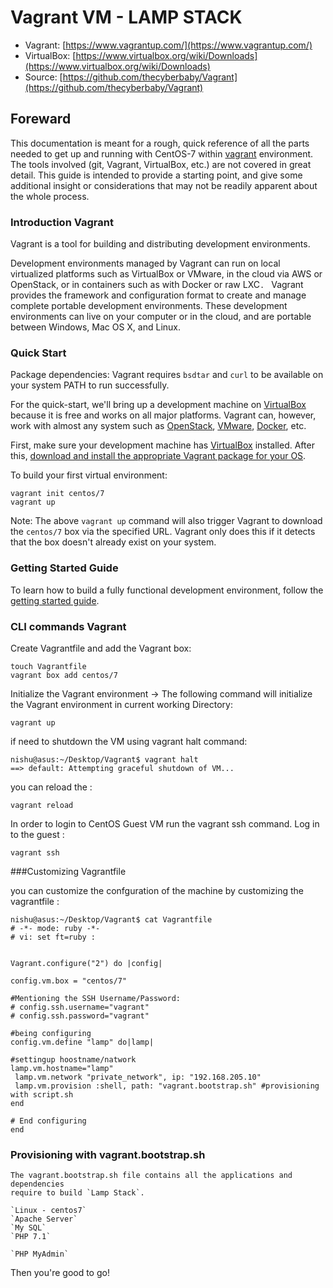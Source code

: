 # Vagrant VM - LAMP STACK

- Vagrant: [https://www.vagrantup.com/](https://www.vagrantup.com/)
- VirtualBox: [https://www.virtualbox.org/wiki/Downloads](https://www.virtualbox.org/wiki/Downloads)
- Source: [https://github.com/thecyberbaby/Vagrant](https://github.com/thecyberbaby/Vagrant)

## Foreward

This documentation is meant for a rough, quick reference of all the parts needed to get up and running with
CentOS-7 within [vagrant](https://www.vagrantup.com/) environment.
The tools involved (git, Vagrant, VirtualBox, etc.) are not covered in great detail. This guide is intended to provide a starting point, and give some additional insight or considerations that may not be readily apparent about the whole process.

### Introduction Vagrant

Vagrant is a tool for building and distributing development environments.

Development environments managed by Vagrant can run on local virtualized
platforms such as VirtualBox or VMware, in the cloud via AWS or OpenStack,
or in containers such as with Docker or raw LXC`. `
Vagrant provides the framework and configuration format to create and
manage complete portable development environments. These development
environments can live on your computer or in the cloud, and are portable
between Windows, Mac OS X, and Linux.

### Quick Start

Package dependencies: Vagrant requires `bsdtar` and `curl` to be available on
your system PATH to run successfully.

For the quick-start, we'll bring up a development machine on
[VirtualBox](https://www.virtualbox.org/) because it is free and works
on all major platforms. Vagrant can, however, work with almost any
system such as [OpenStack](https://www.openstack.org/), [VMware](https://www.vmware.com/), [Docker](https://docs.docker.com/), etc.

First, make sure your development machine has
[VirtualBox](https://www.virtualbox.org/)
installed. After this,
[download and install the appropriate Vagrant package for your OS](https://www.vagrantup.com/downloads.html).

To build your first virtual environment:

    vagrant init centos/7
    vagrant up

Note: The above `vagrant up` command will also trigger Vagrant to download the
`centos/7` box via the specified URL. Vagrant only does this if it detects that
the box doesn't already exist on your system.

### Getting Started Guide

To learn how to build a fully functional development environment, follow the
[getting started guide](https://www.vagrantup.com/docs/getting-started).

### CLI commands Vagrant

Create Vagrantfile and add the Vagrant box:

    touch Vagrantfile
    vagrant box add centos/7


Initialize the Vagrant environment -> The following command will initialize the Vagrant environment in current working Directory:

    vagrant up


if need to shutdown the VM using vagrant halt command:

    nishu@asus:~/Desktop/Vagrant$ vagrant halt
    ==> default: Attempting graceful shutdown of VM...

you can reload the :

    vagrant reload

In order to login to CentOS Guest VM run the vagrant ssh command.
Log in to the guest :

    vagrant ssh

###Customizing Vagrantfile

you can customize the confguration of the machine by customizing the vagrantfile :

    nishu@asus:~/Desktop/Vagrant$ cat Vagrantfile
    # -*- mode: ruby -*-
    # vi: set ft=ruby :

    
    Vagrant.configure("2") do |config|
 
    config.vm.box = "centos/7"

    #Mentioning the SSH Username/Password:
    # config.ssh.username="vagrant"
    # config.ssh.password="vagrant"

    #being configuring
    config.vm.define "lamp" do|lamp|

    #settingup hoostname/natwork
    lamp.vm.hostname="lamp"
     lamp.vm.network "private_network", ip: "192.168.205.10"
     lamp.vm.provision :shell, path: "vagrant.bootstrap.sh" #provisioning with script.sh
    end

    # End configuring
    end


### Provisioning with vagrant.bootstrap.sh

    The vagrant.bootstrap.sh file contains all the applications and dependencies 
    require to build `Lamp Stack`.

    `Linux - centos7`
    `Apache Server` 
    `My SQL`
    `PHP 7.1`

    `PHP MyAdmin`

Then you're good to go!
